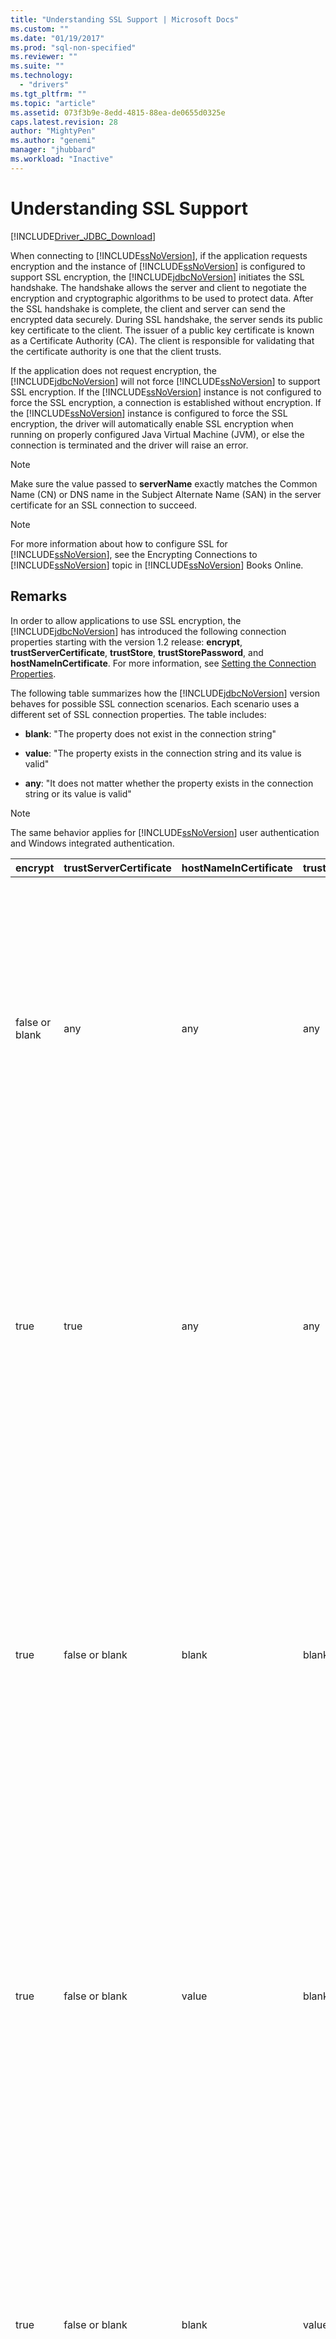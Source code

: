```yaml
---
title: "Understanding SSL Support | Microsoft Docs"
ms.custom: ""
ms.date: "01/19/2017"
ms.prod: "sql-non-specified"
ms.reviewer: ""
ms.suite: ""
ms.technology: 
  - "drivers"
ms.tgt_pltfrm: ""
ms.topic: "article"
ms.assetid: 073f3b9e-8edd-4815-88ea-de0655d0325e
caps.latest.revision: 28
author: "MightyPen"
ms.author: "genemi"
manager: "jhubbard"
ms.workload: "Inactive"
---
```

# Understanding SSL Support
[!INCLUDE[Driver_JDBC_Download](../../includes/driver_jdbc_download.md)]

  When connecting to [!INCLUDE[ssNoVersion](../../includes/ssnoversion_md.md)], if the application requests encryption and the instance of [!INCLUDE[ssNoVersion](../../includes/ssnoversion_md.md)] is configured to support SSL encryption, the [!INCLUDE[jdbcNoVersion](../../includes/jdbcnoversion_md.md)] initiates the SSL handshake. The handshake allows the server and client to negotiate the encryption and cryptographic algorithms to be used to protect data. After the SSL handshake is complete, the client and server can send the encrypted data securely. During SSL handshake, the server sends its public key certificate to the client. The issuer of a public key certificate is known as a Certificate Authority (CA). The client is responsible for validating that the certificate authority is one that the client trusts.  
  
 If the application does not request encryption, the [!INCLUDE[jdbcNoVersion](../../includes/jdbcnoversion_md.md)] will not force [!INCLUDE[ssNoVersion](../../includes/ssnoversion_md.md)] to support SSL encryption. If the [!INCLUDE[ssNoVersion](../../includes/ssnoversion_md.md)] instance is not configured to force the SSL encryption, a connection is established without encryption. If the [!INCLUDE[ssNoVersion](../../includes/ssnoversion_md.md)] instance is configured to force the SSL encryption, the driver will automatically enable SSL encryption when running on properly configured Java Virtual Machine (JVM), or else the connection is terminated and the driver will raise an error.  
  
> [!NOTE]  
>  Make sure the value passed to **serverName** exactly matches the Common Name (CN) or DNS name in the Subject Alternate Name (SAN) in the server certificate for an SSL connection to succeed.  
  
> [!NOTE]  
>  For more information about how to configure SSL for [!INCLUDE[ssNoVersion](../../includes/ssnoversion_md.md)], see the Encrypting Connections to [!INCLUDE[ssNoVersion](../../includes/ssnoversion_md.md)] topic in [!INCLUDE[ssNoVersion](../../includes/ssnoversion_md.md)] Books Online.  
  
## Remarks  
 In order to allow applications to use SSL encryption, the [!INCLUDE[jdbcNoVersion](../../includes/jdbcnoversion_md.md)] has introduced the following connection properties starting with the version 1.2 release: **encrypt**, **trustServerCertificate**, **trustStore**, **trustStorePassword**, and **hostNameInCertificate**. For more information, see [Setting the Connection Properties](../../connect/jdbc/setting-the-connection-properties.md).  
  
 The following table summarizes how the [!INCLUDE[jdbcNoVersion](../../includes/jdbcnoversion_md.md)] version behaves for possible SSL connection scenarios. Each scenario uses a different set of SSL connection properties. The table includes:  
  
-   **blank**: "The property does not exist in the connection string"  
  
-   **value**: "The property exists in the connection string and its value is valid"  
  
-   **any**: "It does not matter whether the property exists in the connection string or its value is valid"  
  
> [!NOTE]  
>  The same behavior applies for [!INCLUDE[ssNoVersion](../../includes/ssnoversion_md.md)] user authentication and Windows integrated authentication.  
  
|encrypt|trustServerCertificate|hostNameInCertificate|trustStore|trustStorePassword|Behavior|  
|-------------|----------------------------|---------------------------|----------------|------------------------|--------------|  
|false or blank|any|any|any|any|The [!INCLUDE[jdbcNoVersion](../../includes/jdbcnoversion_md.md)] will not force [!INCLUDE[ssNoVersion](../../includes/ssnoversion_md.md)] to support SSL encryption. If the server has a self-signed certificate, the driver initiates the SSL certificate exchange. The SSL certificate will not be validated and only the credentials (in the login packet) are encrypted.<br /><br /> If the server requires the client to support SSL encryption, the driver will initiate the SSL certificate exchange. The SSL certificate will not be validated, but the entire communication will be encrypted.|  
|true|true|any|any|any|The [!INCLUDE[jdbcNoVersion](../../includes/jdbcnoversion_md.md)] requests to use SSL encryption with the [!INCLUDE[ssNoVersion](../../includes/ssnoversion_md.md)].<br /><br /> If the server requires the client to support SSL encryption or if the server supports encryption, the driver will initiate the SSL certificate exchange. Note that if the **trustServerCertificate** property is set to "true", the driver will not validate the SSL certificate.<br /><br /> If the server is not configured to support encryption, the driver will raise an error and terminate the connection.|  
|true|false or blank|blank|blank|blank|The [!INCLUDE[jdbcNoVersion](../../includes/jdbcnoversion_md.md)] requests to use SSL encryption with the [!INCLUDE[ssNoVersion](../../includes/ssnoversion_md.md)].<br /><br /> If the server requires the client to support SSL encryption or if the server supports encryption, the driver will initiate the SSL certificate exchange.<br /><br /> The driver will use the **serverName** property specified on the connection URL to validate the server SSL certificate and rely on the trust manager factory's look-up rules to determine which certificate store to use.<br /><br /> If the server is not configured to support encryption, the driver will raise an error and terminate the connection.|  
|true|false or blank|value|blank|blank|The [!INCLUDE[jdbcNoVersion](../../includes/jdbcnoversion_md.md)] requests to use SSL encryption with the [!INCLUDE[ssNoVersion](../../includes/ssnoversion_md.md)].<br /><br /> If the server requires the client to support SSL encryption or if the server supports encryption, the driver will initiate the SSL certificate exchange.<br /><br /> The driver will validate the SSL certificate's subject value by using the value specified for the **hostNameInCertificate** property.<br /><br /> If the server is not configured to support encryption, the driver will raise an error and terminate the connection.|  
|true|false or blank|blank|value|value|The [!INCLUDE[jdbcNoVersion](../../includes/jdbcnoversion_md.md)] requests to use SSL encryption with the [!INCLUDE[ssNoVersion](../../includes/ssnoversion_md.md)].<br /><br /> If the server requires the client to support SSL encryption or if the server supports encryption, the driver will initiate the SSL certificate exchange.<br /><br /> The driver will use the **trustStore** property value to find the certificate trustStore file and **trustStorePassword** property value to check the integrity of the trustStore file.<br /><br /> If the server is not configured to support encryption, the driver will raise an error and terminate the connection.|  
|true|false or blank|blank|blank|value|The [!INCLUDE[jdbcNoVersion](../../includes/jdbcnoversion_md.md)] requests to use SSL encryption with the [!INCLUDE[ssNoVersion](../../includes/ssnoversion_md.md)].<br /><br /> If the server requires the client to support SSL encryption or if the server supports encryption, the driver will initiate the SSL certificate exchange.<br /><br /> The driver will use the **trustStorePassword** property value to check the integrity of the default trustStore file.<br /><br /> If the server is not configured to support encryption, the driver will raise an error and terminate the connection.|  
|true|false or blank|blank|value|blank|The [!INCLUDE[jdbcNoVersion](../../includes/jdbcnoversion_md.md)] requests to use SSL encryption with the [!INCLUDE[ssNoVersion](../../includes/ssnoversion_md.md)].<br /><br /> If the server requires the client to support SSL encryption or if the server supports encryption, the driver will initiate the SSL certificate exchange.<br /><br /> The driver will use the **trustStore** property value to look up the location of the trustStore file.<br /><br /> If the server is not configured to support encryption, the driver will raise an error and terminate the connection.|  
|true|false or blank|value|blank|value|The [!INCLUDE[jdbcNoVersion](../../includes/jdbcnoversion_md.md)] requests to use SSL encryption with the [!INCLUDE[ssNoVersion](../../includes/ssnoversion_md.md)].<br /><br /> If the server requires the client to support SSL encryption or if the server supports encryption, the driver will initiate the SSL certificate exchange.<br /><br /> The driver will use the **trustStorePassword** property value to check the integrity of the default trustStore file. In addition, the driver will use the **hostNameInCertificate** property value to validate the SSL certificate.<br /><br /> If the server is not configured to support encryption, the driver will raise an error and terminate the connection.|  
|true|false or blank|value|value|blank|The [!INCLUDE[jdbcNoVersion](../../includes/jdbcnoversion_md.md)] requests to use SSL encryption with the [!INCLUDE[ssNoVersion](../../includes/ssnoversion_md.md)].<br /><br /> If the server requires the client to support SSL encryption or if the server supports encryption, the driver will initiate the SSL certificate exchange.<br /><br /> The driver will use the **trustStore** property value to look up the location of the trustStore file. In addition, the driver will use the **hostNameInCertificate** property value to validate the SSL certificate.<br /><br /> If the server is not configured to support encryption, the driver will raise an error and terminate the connection.|  
|true|false or blank|value|value|value|The [!INCLUDE[jdbcNoVersion](../../includes/jdbcnoversion_md.md)] requests to use SSL encryption with the [!INCLUDE[ssNoVersion](../../includes/ssnoversion_md.md)].<br /><br /> If the server requires the client to support SSL encryption or if the server supports encryption, the driver will initiate the SSL certificate exchange.<br /><br /> The driver will use the **trustStore** property value to find the certificate trustStore file and **trustStorePassword** property value to check the integrity of the trustStore file. In addition, the driver will use the **hostNameInCertificate** property value to validate the SSL certificate.<br /><br /> If the server is not configured to support encryption, the driver will raise an error and terminate the connection.|  
  
 If the encrypt property is set to **true**, the [!INCLUDE[jdbcNoVersion](../../includes/jdbcnoversion_md.md)] uses the JVM's default JSSE security provider to negotiate SSL encryption with [!INCLUDE[ssNoVersion](../../includes/ssnoversion_md.md)]. The default security provider may not support all of the features required to negotiate SSL encryption successfully. For example, the default security provider may not support the size of the RSA public key used in the [!INCLUDE[ssNoVersion](../../includes/ssnoversion_md.md)] SSL certificate. In this case, the default security provider might raise an error that will cause the JDBC driver to terminate the connection. In order to resolve this issue, do one of the following:  
  
-   Configure the [!INCLUDE[ssNoVersion](../../includes/ssnoversion_md.md)] with a server certificate that has a smaller RSA public key  
  
-   Configure the JVM to use a different JSSE security provider in the "\<java-home>/lib/security/java.security" security properties file  
  
-   Use a different JVM  
  
## Validating Server SSL Certificate  
 During SSL handshake, the server sends its public key certificate to the client. The JDBC driver or client has to validate that the server certificate is issued by a certificate authority that the client trusts. The driver requires that the server certificate must meet the following conditions:  
  
-   The certificate was issued by a trusted certificate authority.  
  
-   The certificate must be issued for server authentication.  
  
-   The certificate is not expired.  
  
-   The Common Name (CN) in the Subject or a DNS name in the Subject Alternate Name (SAN) of the certificate exactly matches the **serverName** value specified in the connection string or, if specified, the **hostNameInCertificate** property value.  
  
-   A DNS name can include wild card characters. But the [!INCLUDE[jdbcNoVersion](../../includes/jdbcnoversion_md.md)] does not support wild card matching. That is, abc.com will not match *.com but \*.com will match \*.com.  
  
## See Also  
 [Using SSL Encryption](../../connect/jdbc/using-ssl-encryption.md)   
 [Securing JDBC Driver Applications](../../connect/jdbc/securing-jdbc-driver-applications.md)  
  
  
